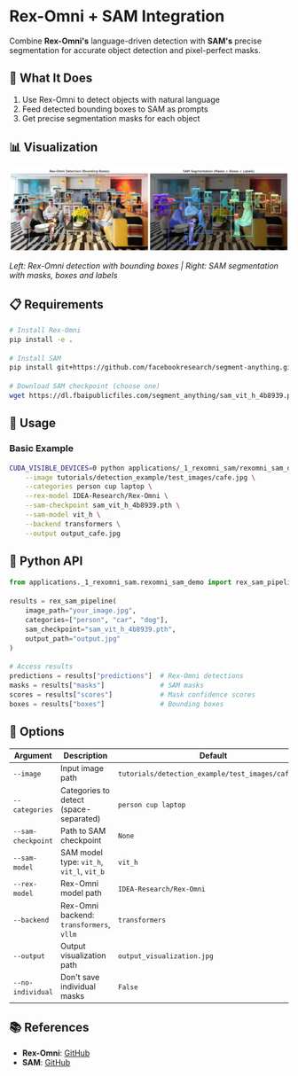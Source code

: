 # Rex-Omni + SAM Integration

Combine **Rex-Omni's** language-driven detection with **SAM's** precise segmentation for accurate object detection and pixel-perfect masks.

## 🎯 What It Does

1. Use Rex-Omni to detect objects with natural language
2. Feed detected bounding boxes to SAM as prompts
3. Get precise segmentation masks for each object

## 📊 Visualization

![Rex-Omni + SAM Results](../../assets/rexomni_sam.jpg)

*Left: Rex-Omni detection with bounding boxes | Right: SAM segmentation with masks, boxes and labels*

## 📋 Requirements

```bash
# Install Rex-Omni
pip install -e .

# Install SAM
pip install git+https://github.com/facebookresearch/segment-anything.git

# Download SAM checkpoint (choose one)
wget https://dl.fbaipublicfiles.com/segment_anything/sam_vit_h_4b8939.pth  # Highes(~375MB)
```

## 🚀 Usage

### Basic Example

```bash
CUDA_VISIBLE_DEVICES=0 python applications/_1_rexomni_sam/rexomni_sam_demo.py \
    --image tutorials/detection_example/test_images/cafe.jpg \
    --categories person cup laptop \
    --rex-model IDEA-Research/Rex-Omni \
    --sam-checkpoint sam_vit_h_4b8939.pth \
    --sam-model vit_h \
    --backend transformers \
    --output output_cafe.jpg
```

## 📝 Python API

```python
from applications._1_rexomni_sam.rexomni_sam_demo import rex_sam_pipeline

results = rex_sam_pipeline(
    image_path="your_image.jpg",
    categories=["person", "car", "dog"],
    sam_checkpoint="sam_vit_h_4b8939.pth",
    output_path="output.jpg"
)

# Access results
predictions = results["predictions"]  # Rex-Omni detections
masks = results["masks"]              # SAM masks
scores = results["scores"]            # Mask confidence scores
boxes = results["boxes"]              # Bounding boxes
```

## 🔧 Options

| Argument | Description | Default |
|----------|-------------|---------|
| `--image` | Input image path | `tutorials/detection_example/test_images/cafe.jpg` |
| `--categories` | Categories to detect (space-separated) | `person cup laptop` |
| `--sam-checkpoint` | Path to SAM checkpoint | `None` |
| `--sam-model` | SAM model type: `vit_h`, `vit_l`, `vit_b` | `vit_h` |
| `--rex-model` | Rex-Omni model path | `IDEA-Research/Rex-Omni` |
| `--backend` | Rex-Omni backend: `transformers`, `vllm` | `transformers` |
| `--output` | Output visualization path | `output_visualization.jpg` |
| `--no-individual` | Don't save individual masks | `False` |

## 📚 References

- **Rex-Omni**: [GitHub](https://github.com/IDEA-Research/Rex-Omni)
- **SAM**: [GitHub](https://github.com/facebookresearch/segment-anything)
